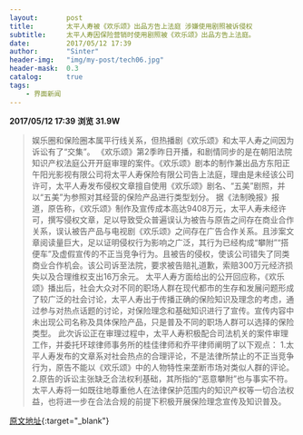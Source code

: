 ```yaml
---
layout:       post
title:        太平人寿被《欢乐颂》出品方告上法庭 涉嫌使用剧照被诉侵权
subtitle:     太平人寿因保险营销时使用剧照被《欢乐颂》出品方告上法庭。
date:         2017/05/12 17:39
author:       "Sinter"
header-img:   "img/my-post/tech06.jpg"
header-mask:  0.3
catalog:      true
tags:
    - 界面新闻
---
```


**2017/05/12 17:39**  **浏览 31.9W**

> 娱乐圈和保险圈本属平行线关系，但热播剧《欢乐颂》和太平人寿之间因为诉讼有了“交集”。
《欢乐颂》第2季昨日开播，和剧情同步的是在朝阳法院知识产权法庭公开开庭审理的案件。《欢乐颂》剧本的制作兼出品方东阳正午阳光影视有限公司将太平人寿保险有限公司告上法庭，理由是未经该公司许可，太平人寿发布侵权文章擅自使用《欢乐颂》剧名、“五美”剧照，并以“五美”为参照对其经营的保险产品进行类型划分。
据《法制晚报》报道，原告称，《欢乐颂》制作及宣传成本高达9408万元，太平人寿未经许可，撰写侵权文章，足以导致受众普遍误认为被告与原告之间存在商业合作关系，误认被告产品与电视剧《欢乐颂》之间存在广告合作关系。且涉案文章阅读量巨大，足以证明侵权行为影响之广泛，其行为已经构成“攀附”“搭便车”及虚假宣传的不正当竞争行为。且被告的侵权，使该公司错失了同类商业合作机会。该公司诉至法院，要求被告赔礼道歉，索赔300万元经济损失以及合理维权支出16万余元。
太平人寿方面给出的公开回应称，《欢乐颂》播出后，社会大众对不同的职场人群在现代都市的生存和发展问题形成了较广泛的社会讨论，太平人寿出于传播正确的保险知识及理念的考虑，通过参与对热点话题的讨论，对保险理念和基础知识进行了宣传。宣传内容中未出现公司名称及具体保险产品，只是普及不同的职场人群可以选择的保险类型。
此次诉讼正在审理过程中，太平人寿积极配合司法机关的案件审理工作，并委托环球律师事务所的桂佳律师和乔平律师阐明了以下观点：
1.太平人寿发布的文章系对社会热点的合理评论，不是法律所禁止的不正当竞争行为，原告不能以《欢乐颂》中的人物特性来垄断市场对类似人群的评论。
2.原告的诉讼主张缺乏合法权利基础，其所指的“恶意攀附”也与事实不符。
太平人寿将一如既往地尊重他人在法律保护范围内的知识产权等一切合法权益，也将进一步在合法合规的前提下积极开展保险理念宣传及知识普及。


[原文地址](http://www.jiemian.com/article/1317179.html){:target="_blank"}


